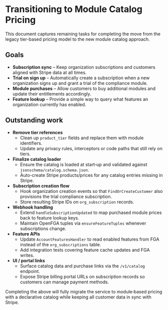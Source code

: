 # Transitioning to Module Catalog Pricing

This document captures remaining tasks for completing the move from the legacy tier-based pricing model to the new module catalog approach.

## Goals

- **Subscription sync** – Keep organization subscriptions and customers aligned with Stripe data at all times.
- **Trial on sign up** – Automatically create a subscription when a new organization signs up and grant a trial of the compliance module.
- **Module purchases** – Allow customers to buy additional modules and update their entitlements accordingly.
- **Feature lookup** – Provide a simple way to query what features an organization currently has enabled.

## Outstanding work

- **Remove tier references**
  - Clean up `product_tier` fields and replace them with module identifiers.
  - Update any privacy rules, interceptors or code paths that still rely on tiers.
- **Finalize catalog loader**
  - Ensure the catalog is loaded at start‑up and validated against `jsonschema/catalog.schema.json`.
  - Auto-create Stripe products/prices for any catalog entries missing in Stripe.
- **Subscription creation flow**
  - Hook organization creation events so that `FindOrCreateCustomer` also provisions the trial compliance subscription.
  - Store resulting Stripe IDs on `org_subscription` records.
- **Webhook handling**
  - Extend `handleSubscriptionUpdated` to map purchased module prices back to feature lookup keys.
  - Maintain OpenFGA tuples via `ensureFeatureTuples` whenever subscriptions change.
- **Feature APIs**
  - Update `AccountFeaturesHandler` to read enabled features from FGA instead of the `org_subscriptions` table.
  - Add integration tests covering feature cache updates and FGA writes.
- **UI / portal links**
  - Surface catalog data and purchase links via the `/v1/catalog` endpoint.
  - Expose Stripe billing portal URLs on subscription records so customers can manage payment methods.

Completing the above will fully migrate the service to module‑based pricing with a declarative catalog while keeping all customer data in sync with Stripe.
